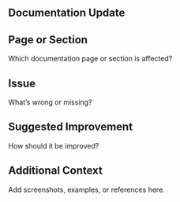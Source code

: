 ## Documentation Update

##  Page or Section
Which documentation page or section is affected?

##  Issue
What’s wrong or missing?

##  Suggested Improvement
How should it be improved?

##  Additional Context
Add screenshots, examples, or references here.
